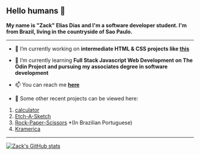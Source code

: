 ## Hello humans 👋

**My name is "Zack" Elias Dias and I'm a software developer student. I'm from Brazil, living in the countryside of Sao Paulo.**

----

- 🔭 I’m currently working on **intermediate HTML & CSS projects like [this](https://zackgrid.github.io/sign-up-form/)**
- 🌱 I’m currently learning **Full Stack Javascript Web Development on The Odin Project and pursuing my associates degree in software development**
- 📫 You can reach me **[here](https://www.linkedin.com/in/elias-dias-0aa35321b)**

- :open_file_folder: Some other recent projects can be viewed here:

1. [calculator](https://zackgrid.github.io/calculator/)
2. [Etch-A-Sketch](https://zackgrid.github.io/etch-a-sketch/)
3. [Rock-Paper-Scissors](https://zackgrid.github.io/rock-paper-scissors/) *(In Brazilian Portuguese)
4. [Kramerica](https://zackgrid.github.io/first-webpage/)

-------------

[![Zack's GitHub stats](https://github-readme-stats-three-neon-15.vercel.app/api?username=zackgrid&theme=tokyonight&show_icons=true)](https://github.com/anuraghazra/github-readme-stats)

<!--
**ZackGrid/ZackGrid** is a ✨ _special_ ✨ repository because its `README.md` (this file) appears on your GitHub profile.

Here are some ideas to get you started:

- 🔭 I’m currently working on ...
- 🌱 I’m currently learning ...
- 👯 I’m looking to collaborate on ...
- 🤔 I’m looking for help with ...
- 💬 Ask me about ...
- 📫 How to reach me: ...
- 😄 Pronouns: ...
- ⚡ Fun fact: ...
-->
